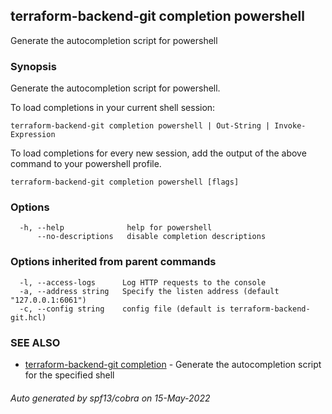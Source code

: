 ## terraform-backend-git completion powershell

Generate the autocompletion script for powershell

### Synopsis

Generate the autocompletion script for powershell.

To load completions in your current shell session:

	terraform-backend-git completion powershell | Out-String | Invoke-Expression

To load completions for every new session, add the output of the above command
to your powershell profile.


```
terraform-backend-git completion powershell [flags]
```

### Options

```
  -h, --help              help for powershell
      --no-descriptions   disable completion descriptions
```

### Options inherited from parent commands

```
  -l, --access-logs      Log HTTP requests to the console
  -a, --address string   Specify the listen address (default "127.0.0.1:6061")
  -c, --config string    config file (default is terraform-backend-git.hcl)
```

### SEE ALSO

* [terraform-backend-git completion](terraform-backend-git_completion.md)	 - Generate the autocompletion script for the specified shell

###### Auto generated by spf13/cobra on 15-May-2022
